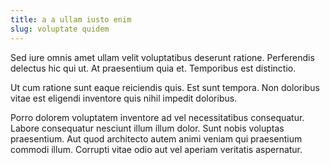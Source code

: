 ```yaml
---
title: a a ullam iusto enim
slug: voluptate quidem
---
```


Sed iure omnis amet ullam velit voluptatibus deserunt ratione. Perferendis delectus hic qui ut. At praesentium quia et. Temporibus est distinctio.

Ut cum ratione sunt eaque reiciendis quis. Est sunt tempora. Non doloribus vitae est eligendi inventore quis nihil impedit doloribus.

Porro dolorem voluptatem inventore ad vel necessitatibus consequatur. Labore consequatur nesciunt illum illum dolor. Sunt nobis voluptas praesentium. Aut quod architecto autem animi veniam qui praesentium commodi illum. Corrupti vitae odio aut vel aperiam veritatis aspernatur.
